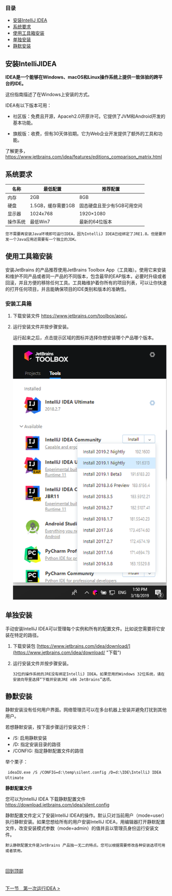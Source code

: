 ### 目录

- [安装IntelliJ IDEA](#安装IntelliJIDEA )
- [系统要求](#系统要求)
- [使用工具箱安装](#使用工具箱安装)
- [单独安装](#单独安装)
- [静默安装](#静默安装)





## 安装IntelliJIDEA 

**IDEA是一个能够在Windows、macOS和Linux操作系统上提供一致体验的跨平台的IDE。**

这份指南描述了在Windows上安装的方式。

IDEA有以下版本可用：

- 社区版：免费且开源，Apaceh2.0开原许可。它提供了JVM和Android开发的基本功能。

- 旗舰版：收费，但有30天体验期。它为Web企业开发提供了额外的工具和功能。

了解更多，https://www.jetbrains.com/idea/features/editions_comparison_matrix.html





## 系统要求

| 名称     | 最低配置           | 推荐配置                    |
| -------- | ------------------ | --------------------------- |
| 内存     | 2GB                | 8GB                         |
| 硬盘     | 1.5GB，缓存需要1GB | 固态硬盘且至少有5GB可用空间 |
| 显示器   | 1024x768           | 1920×1080                   |
| 操作系统 | 最低Win7           | 最新的64位版本              |

`您不需要再安装Java环境即可运行IDEA，因为IntelliJ IDEA已经绑定了JRE1.8。但是要开发一个Java应用还需要有一个独立的JDK。`





## 使用工具箱安装

安装JetBrains 的产品推荐使用JetBrains Toolbox App（工具箱）。使用它来安装和维护不同产品或者同一产品的不同版本，包含最早的EAP版本，必要时升级或者回滚，并且方便的移除任何工具。工具箱维护着你所有的项目列表，可以让你快速的打开任何项目，并且能确保项目的IDE类别和版本的准确性。

### 安装工具箱

1. 下载安装文件 <https://www.jetbrains.com/toolbox/app/>。

2. 运行安装文件并按步骤安装。

   运行起来之后，点击提示区域的图标并选择你想安装哪个产品哪个版本。

   ![alt](<https://github.com/fengyishun/IDEA-Help-ZH-CN/blob/master/resources/toolbox_app_win.png>)







## 单独安装

手动安装IntelliJ IDEA可以管理每个实例和所有的配置文件。比如说您需要将它安装在特定的路径。

1. 下载安装包 [https://www.jetbrains.com/idea/download/](https://www.jetbrains.com/idea/download/ "下载")

2. 运行安装文件并按步骤安装。

   `32位的操作系统的JRE没有绑定IntelliJ IDEA。如果您用的Windows 32位系统，请在安装向导里选择“下载并安装JRE x86 JetBrains”选项。`





## 静默安装

静默安装没有任何用户界面。网络管理员可以在多台机器上安装并避免打扰到其他用户。

若想静默安装，按下面步骤运行安装文件：

- /S:  启用静默安装
- /D:  指定安装目录的路径
- /CONFIG: 指定静默配置文件的路径 

举个栗子：

` ideaIU.exe /S /CONFIG=d:\temp\silent.config /D=d:\IDE\IntelliJ IDEA Ultimate`

**静默配置文件**

您可以为IntelliJ IDEA 下载静默配置文件  <https://download.jetbrains.com/idea/silent.config>

静默配置文件定义了安装IntelliJ IDEA的操作。默认只对当前用户（mode=user）执行静默安装。如果您想给所有的用户安装IntelliJ IDEA，用编辑器打开静默配置文件，改变安装模式参数（mode=admin）的值并且以管理员身份运行安装文件。

`默认静默配置文件是JetBrains 产品独一无二的特点。您可以根据需要修改各种安装选项可用或者禁用。`

​																																		



[回到顶部](#目录)



　　　　　　　　　　　　　　　　　　　　　　　　　　　　　　　　　　　　　[下一节　第一次运行IDEA >](/A.安装IntelliJIDEA/B.第一次运行IDEA.md)